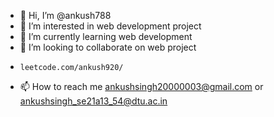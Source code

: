 - 👋 Hi, I’m @ankush788
- 👀 I’m interested in web development project
- 🌱 I’m currently learning web development 
- 💞️ I’m looking to collaborate on web project
-     leetcode.com/ankush920/
- 📫 How to reach me ankushsingh20000003@gmail.com   or    ankushsingh_se21a13_54@dtu.ac.in 
                

<!---
ankush788/ankush788 is a ✨ special ✨ repository because its `README.md` (this file) appears on your GitHub profile.
You can click the Preview link to take a look at your changes.
--->
